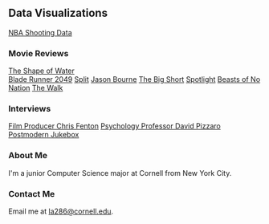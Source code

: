 ## Data Visualizations

[NBA Shooting Data](/INFO3300Project1/project.html)

### Movie Reviews

[The Shape of Water](http://cornellsun.com/2018/01/24/the-shape-of-water-is-a-fairytale-for-adults/) <br>
[Blade Runner 2049](http://cornellsun.com/2017/10/11/blade-runner-2049-might-just-be-a-masterpiece/)
[Split](http://cornellsun.com/2017/02/05/holy-split-signs-of-m-night-shyamalans-return-are-happening/)
[Jason Bourne](http://cornellsun.com/2016/10/11/stale-popcorn-is-still-popcorn-jason-borne-is-still-jason-bourne/)
[The Big Short](http://cornellsun.com/2016/02/03/the-big-short-supplies-what-viewers-demand/)
[Spotlight](http://cornellsun.com/2015/12/06/spotlight-tells-the-story-right/)
[Beasts of No Nation](http://cornellsun.com/2015/10/23/netflixs-beasts-of-no-nation/)
[The Walk](http://cornellsun.com/2015/10/18/living-vicariously-through-the-walk/)

### Interviews

[Film Producer Chris Fenton](http://cornellsun.com/2018/03/20/interview-with-blockers-producer-chris-fenton-93/)
[Psychology Professor David Pizzaro](http://sunspots.cornellsun.com/2017/05/28/podcast-psychology-professor-david-pizarro/)
[Postmodern Jukebox](http://cornellsun.com/2015/11/09/a-show-and-a-chat-postmodern-jukebox-at-the-state-theatre/)

### About Me

I'm a junior Computer Science major at Cornell from New York City. 

### Contact Me

Email me at la286@cornell.edu.
